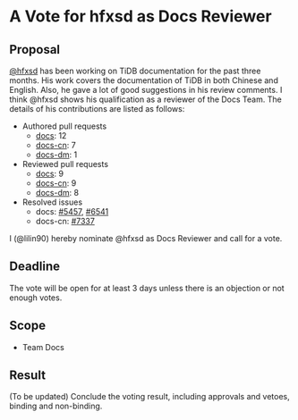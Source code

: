 # A Vote for hfxsd as Docs Reviewer

## Proposal

[@hfxsd](https://github.com/hfxsd) has been working on TiDB documentation for the past three months. His work covers the documentation of TiDB in both Chinese and English. Also, he gave a lot of good suggestions in his review comments. I think @hfxsd shows his qualification as a reviewer of the Docs Team. The details of his contributions are listed as follows:

- Authored pull requests
    - [docs](https://github.com/pingcap/docs/pulls?q=is%3Apr+is%3Amerged+author%3Ahfxsd): 12
    - [docs-cn](https://github.com/pingcap/docs-cn/pulls?q=is%3Apr+is%3Amerged+author%3Ahfxsd): 7
    - [docs-dm](https://github.com/pingcap/docs-dm/pulls?q=is%3Apr+is%3Amerged+author%3Ahfxsd): 1
- Reviewed pull requests
    - [docs](https://github.com/pingcap/docs/pulls?q=is:pr+reviewed-by:hfxsd+is:merged+-author:ti-chi-bot): 9
    - [docs-cn](https://github.com/pingcap/docs-cn/pulls?q=is:pr+reviewed-by:hfxsd+is:merged+-author:ti-chi-bot): 9
    - [docs-dm](https://github.com/pingcap/docs-dm/pulls?q=is:pr+reviewed-by:hfxsd+is:merged+-author:ti-chi-bot): 8
- Resolved issues
    - docs: [#5457](https://github.com/pingcap/docs/issues/5457), [#6541](https://github.com/pingcap/docs/issues/6541)
    - docs-cn: [#7337](https://github.com/pingcap/docs-cn/issues/7337)

I (@lilin90) hereby nominate @hfxsd as Docs Reviewer and call for a vote.

## Deadline

The vote will be open for at least 3 days unless there is an objection or not enough votes.

## Scope

* Team Docs

## Result

(To be updated) Conclude the voting result, including approvals and vetoes, binding and non-binding.
